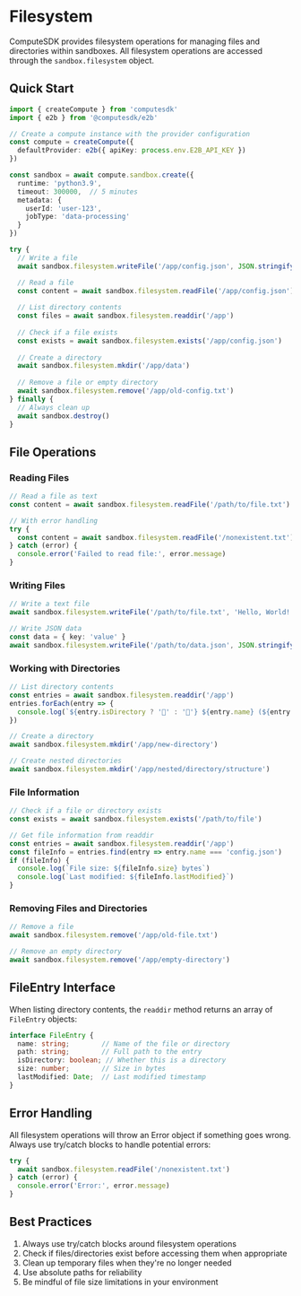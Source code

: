 # Filesystem

ComputeSDK provides filesystem operations for managing files and directories within sandboxes. All filesystem operations are accessed through the `sandbox.filesystem` object.

## Quick Start

```typescript
import { createCompute } from 'computesdk'
import { e2b } from '@computesdk/e2b'

// Create a compute instance with the provider configuration
const compute = createCompute({
  defaultProvider: e2b({ apiKey: process.env.E2B_API_KEY })
})

const sandbox = await compute.sandbox.create({
  runtime: 'python3.9',
  timeout: 300000,  // 5 minutes
  metadata: {
    userId: 'user-123',
    jobType: 'data-processing'
  }
})

try {
  // Write a file
  await sandbox.filesystem.writeFile('/app/config.json', JSON.stringify({ debug: true }))

  // Read a file
  const content = await sandbox.filesystem.readFile('/app/config.json')
  
  // List directory contents
  const files = await sandbox.filesystem.readdir('/app')
  
  // Check if a file exists
  const exists = await sandbox.filesystem.exists('/app/config.json')
  
  // Create a directory
  await sandbox.filesystem.mkdir('/app/data')
  
  // Remove a file or empty directory
  await sandbox.filesystem.remove('/app/old-config.txt')
} finally {
  // Always clean up
  await sandbox.destroy()
}
```

## File Operations

### Reading Files

```typescript
// Read a file as text
const content = await sandbox.filesystem.readFile('/path/to/file.txt')

// With error handling
try {
  const content = await sandbox.filesystem.readFile('/nonexistent.txt')
} catch (error) {
  console.error('Failed to read file:', error.message)
}
```

### Writing Files

```typescript
// Write a text file
await sandbox.filesystem.writeFile('/path/to/file.txt', 'Hello, World!')

// Write JSON data
const data = { key: 'value' }
await sandbox.filesystem.writeFile('/path/to/data.json', JSON.stringify(data))
```

### Working with Directories

```typescript
// List directory contents
const entries = await sandbox.filesystem.readdir('/app')
entries.forEach(entry => {
  console.log(`${entry.isDirectory ? '📁' : '📄'} ${entry.name} (${entry.size} bytes)`)
})

// Create a directory
await sandbox.filesystem.mkdir('/app/new-directory')

// Create nested directories
await sandbox.filesystem.mkdir('/app/nested/directory/structure')
```

### File Information

```typescript
// Check if a file or directory exists
const exists = await sandbox.filesystem.exists('/path/to/file')

// Get file information from readdir
const entries = await sandbox.filesystem.readdir('/app')
const fileInfo = entries.find(entry => entry.name === 'config.json')
if (fileInfo) {
  console.log(`File size: ${fileInfo.size} bytes`)
  console.log(`Last modified: ${fileInfo.lastModified}`)
}
```

### Removing Files and Directories

```typescript
// Remove a file
await sandbox.filesystem.remove('/app/old-file.txt')

// Remove an empty directory
await sandbox.filesystem.remove('/app/empty-directory')
```

## FileEntry Interface

When listing directory contents, the `readdir` method returns an array of `FileEntry` objects:

```typescript
interface FileEntry {
  name: string;        // Name of the file or directory
  path: string;        // Full path to the entry
  isDirectory: boolean; // Whether this is a directory
  size: number;        // Size in bytes
  lastModified: Date;  // Last modified timestamp
}
```

## Error Handling

All filesystem operations will throw an Error object if something goes wrong. Always use try/catch blocks to handle potential errors:

```typescript
try {
  await sandbox.filesystem.readFile('/nonexistent.txt')
} catch (error) {
  console.error('Error:', error.message)
}
```

## Best Practices

1. Always use try/catch blocks around filesystem operations
2. Check if files/directories exist before accessing them when appropriate
3. Clean up temporary files when they're no longer needed
4. Use absolute paths for reliability
5. Be mindful of file size limitations in your environment

